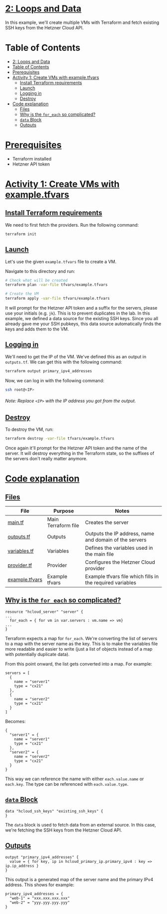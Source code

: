 # [2: Loops and Data](#2-loops-and-data)

In this example, we'll create multiple VMs with Terraform and fetch existing SSH keys from the Hetzner Cloud API.

# Table of Contents
- [2: Loops and Data](#2-loops-and-data)
- [Table of Contents](#table-of-contents)
- [Prerequisites](#prerequisites)
- [Activity 1: Create VMs with example.tfvars](#activity-1-create-vms-with-exampletfvars)
  - [Install Terraform requirements](#install-terraform-requirements)
  - [Launch](#launch)
  - [Logging in](#logging-in)
  - [Destroy](#destroy)
- [Code explanation](#code-explanation)
  - [Files](#files)
  - [Why is the `for_each` so complicated?](#why-is-the-for_each-so-complicated)
  - [`data` Block](#data-block)
  - [Outputs](#outputs)

# [Prerequisites](#prerequisites)
- Terraform installed
- Hetzner API token

# [Activity 1: Create VMs with example.tfvars](#activity-1-create-vms-with-example-tfvars)

## [Install Terraform requirements](#install-terraform-requirements)
We need to first fetch the providers. Run the following command:

```bash
terraform init
```

## [Launch](#launch)
Let's use the given `example.tfvars` file to create a VM.

Navigate to this directory and run:

```bash
# Check what will be created
terraform plan -var-file tfvars/example.tfvars

# Create the VM
terraform apply -var-file tfvars/example.tfvars
```

It will prompt for the Hetzner API token and a suffix for the servers, please use your initials (e.g. `jk`). This is to prevent duplicates in the lab. 
In this example, we defined a data source for the existing SSH keys. Since you all already gave me your SSH pubkeys, this data source automatically finds the keys and adds them to the VM.

## [Logging in](#logging-in)
We'll need to get the IP of the VM. We've defined this as an output in `outputs.tf`. We can get this with the following command:

```bash
terraform output primary_ipv4_addresses
```

Now, we can log in with the following command:

```bash
ssh root@<IP>
```
###### Note: Replace `<IP>` with the IP address you got from the output.


## [Destroy](#destroy)
To destroy the VM, run:

```bash
terraform destroy -var-file tfvars/example.tfvars
```

Once again it'll prompt for the Hetzner API token and the name of the server. It will destroy everything in the Terraform state, so the suffixes of the servers don't really matter anymore.

# [Code explanation](#code-explanation)

## [Files](#files)

File | Purpose | Notes
--- | --- | ---
[main.tf](main.tf) | Main Terraform file | Creates the server
[outputs.tf](outputs.tf) | Outputs | Outputs the IP address, name and domain of the servers
[variables.tf](variables.tf) | Variables | Defines the variables used in the main file
[provider.tf](provider.tf) | Provider | Configures the Hetzner Cloud provider
[example.tfvars](tfvars/example.tfvars) | Example tfvars | Example tfvars file which fills in the required variables

## [Why is the `for_each` so complicated?](#why-is-the-for_each-so-complicated)
```
resource "hcloud_server" "server" {
...
  for_each = { for vm in var.servers : vm.name => vm}
...
}
```
Terraform expects a map for `for_each`. We're converting the list of servers to a map with the server name as the key. This is to make the variables file more readable and easier to write (just a list of objects instead of a map with potentially duplicate data).

From this point onward, the list gets converted into a map. For example:
```hcl
servers = [
  {
    name = "server1"
    type = "cx21"
  },
  {
    name = "server2"
    type = "cx21"
  }
]
```
Becomes:
```hcl
{
  "server1" = {
    name = "server1"
    type = "cx21"
  },
  "server2" = {
    name = "server2"
    type = "cx21"
  }
}
```

This way we can reference the name with either `each.value.name` or `each.key`. The type can be referenced with `each.value.type`.

## [`data` Block](#data-block)
```hcl
data "hcloud_ssh_keys" "existing_ssh_keys" {
}
```
The `data` block is used to fetch data from an external source. In this case, we're fetching the SSH keys from the Hetzner Cloud API.

## [Outputs](#outputs)
```hcl
output "primary_ipv4_addresses" {
  value = { for key, ip in hcloud_primary_ip.primary_ipv4 : key => ip.ip_address }
}
```
This output is a generated map of the server name and the primary IPv4 address. This shows for example:
```hcl
primary_ipv4_addresses = {
  "web-1" = "xxx.xxx.xxx.xxx"
  "web-2" = "yyy.yyy.yyy.yyy"
}
```
